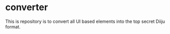 # converter
This is repository is to convert all UI based elements into the top secret Diiju format.

